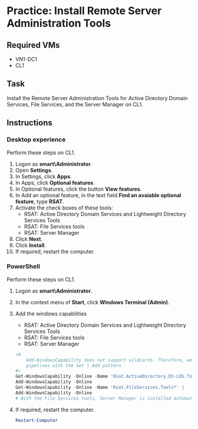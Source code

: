 # Practice: Install Remote Server Administration Tools

## Required VMs

* VN1-DC1
* CL1

## Task

Install the Remote Server Administration Tools for Active Directory Domain Services, File Services, and the Server Manager on CL1.

## Instructions

### Desktop experience

Perform these steps on CL1.

1. Logon as **smart\Administrator**.
1. Open **Settings**.
1. In Settings, click **Apps**.
1. In Apps, click **Optional features**.
1. In Optional features, click the button **View features**.
1. In Add an optional feature, in the text field **Find an avaiable optional feature**, type **RSAT**.
1. Activate the check boxes of these tools:
    * RSAT: Active Directory Domain Services and Lightweight Directory Services Tools
    * RSAT: File Services tools
    * RSAT: Server Manager
1. Click **Next**.
1. Click **Install**.
1. If required, restart the computer.

### PowerShell

Perform these steps on CL1.

1. Logon as **smart\Administrator**.
1. In the context menu of **Start**, click **Windows Terminal (Admin)**.
1. Add the windows capabilities
    * RSAT: Active Directory Domain Services and Lightweight Directory Services Tools
    * RSAT: File Services tools
    * RSAT: Server Manager

    ````powershell
    <# 
        Add-WindowsCapability does not support wildcards. Therefore, we use
        pipelines with the Get | Add pattern
    #>
    Get-WindowsCapability -Online -Name 'Rsat.ActiveDirectory.DS-LDS.Tools*' |
    Add-WindowsCapability -Online
    Get-WindowsCapability -Online -Name 'Rsat.FileServices.Tools*' | 
    Add-WindowsCapability -Online
    # With the File Services tools, Server Manager is installed automatically
    ````

1. If required, restart the computer.

    ````powershell
    Restart-Computer
    ````
